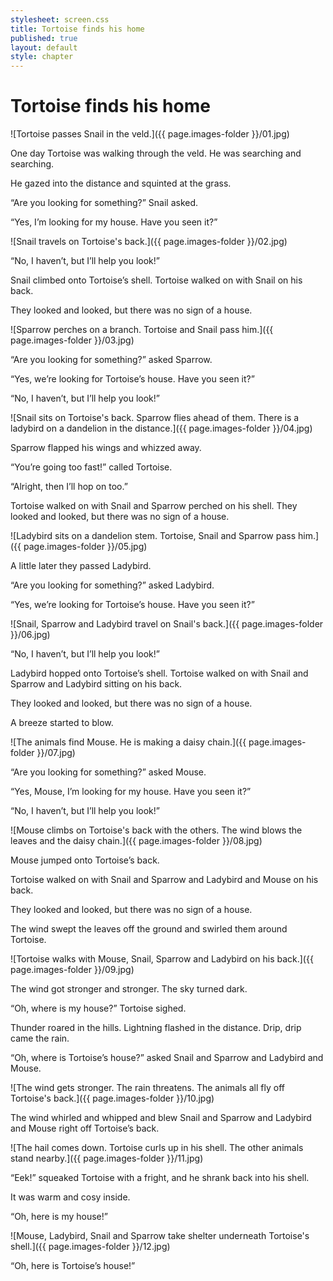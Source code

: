 ```yaml
---
stylesheet: screen.css
title: Tortoise finds his home
published: true
layout: default
style: chapter
---
```


# Tortoise finds his home

![Tortoise passes Snail in the veld.]({{ page.images-folder }}/01.jpg)

One day Tortoise was walking through the veld. He was searching and searching. 

He gazed into the distance and squinted at the grass.

“Are you looking for something?” Snail asked.

“Yes, I’m looking for my house. Have you seen it?”

![Snail travels on Tortoise's back.]({{ page.images-folder }}/02.jpg)

“No, I haven’t, but I’ll help you look!”

Snail climbed onto Tortoise’s shell. Tortoise walked on with Snail on his back. 

They looked and looked, but there was no sign of a house.

![Sparrow perches on a branch. Tortoise and Snail pass him.]({{ page.images-folder }}/03.jpg)

“Are you looking for something?” asked Sparrow.

“Yes, we’re looking for Tortoise’s house. Have you seen it?”

“No, I haven’t, but I’ll help you look!”

![Snail sits on Tortoise's back. Sparrow flies ahead of them. There is a ladybird on a dandelion in the distance.]({{ page.images-folder }}/04.jpg)

Sparrow flapped his wings and whizzed away.

“You’re going too fast!” called Tortoise.

“Alright, then I’ll hop on too.”

Tortoise walked on with Snail and Sparrow perched on his shell. They looked and looked, but there was no sign of a house.

![Ladybird sits on a dandelion stem. Tortoise, Snail and Sparrow pass him.]({{ page.images-folder }}/05.jpg)

 A little later they passed Ladybird.

“Are you looking for something?” asked Ladybird.

“Yes, we’re looking for Tortoise’s house. Have you seen it?”

![Snail, Sparrow and Ladybird travel on Snail's back.]({{ page.images-folder }}/06.jpg)

“No, I haven’t, but I’ll help you look!”

Ladybird hopped onto Tortoise’s shell. Tortoise walked on with Snail and Sparrow and Ladybird sitting on his back.

They looked and looked, but there was no sign of a house. 

A breeze started to blow.

![The animals find Mouse. He is making a daisy chain.]({{ page.images-folder }}/07.jpg)

“Are you looking for something?” asked Mouse.

“Yes, Mouse, I’m looking for my house. Have you seen it?”

“No, I haven’t, but I’ll help you look!”

![Mouse climbs on Tortoise's back with the others. The wind blows the leaves and the daisy chain.]({{ page.images-folder }}/08.jpg)

Mouse jumped onto Tortoise’s back. 

Tortoise walked on with Snail and Sparrow and Ladybird and Mouse on his back. 

They looked and looked, but there was no sign of a house. 

The wind swept the leaves off the ground and swirled them around Tortoise.

![Tortoise walks with Mouse, Snail, Sparrow and Ladybird on his back.]({{ page.images-folder }}/09.jpg)

The wind got stronger and stronger. The sky turned dark.

“Oh, where is my house?” Tortoise sighed.

Thunder roared in the hills. Lightning flashed in the distance. Drip, drip came the rain.

“Oh, where is Tortoise’s house?” asked Snail and Sparrow and Ladybird and Mouse.

![The wind gets stronger. The rain threatens. The animals all fly off Tortoise's back.]({{ page.images-folder }}/10.jpg)

The wind whirled and whipped and blew Snail and Sparrow and Ladybird and Mouse right off Tortoise’s back.

![The hail comes down. Tortoise curls up in his shell. The other animals stand nearby.]({{ page.images-folder }}/11.jpg)

“Eek!” squeaked Tortoise with a fright, and he shrank back into his shell.

It was warm and cosy inside.

“Oh, here is my house!”

![Mouse, Ladybird, Snail and Sparrow take shelter underneath Tortoise's shell.]({{ page.images-folder }}/12.jpg)

“Oh, here is Tortoise’s house!”
